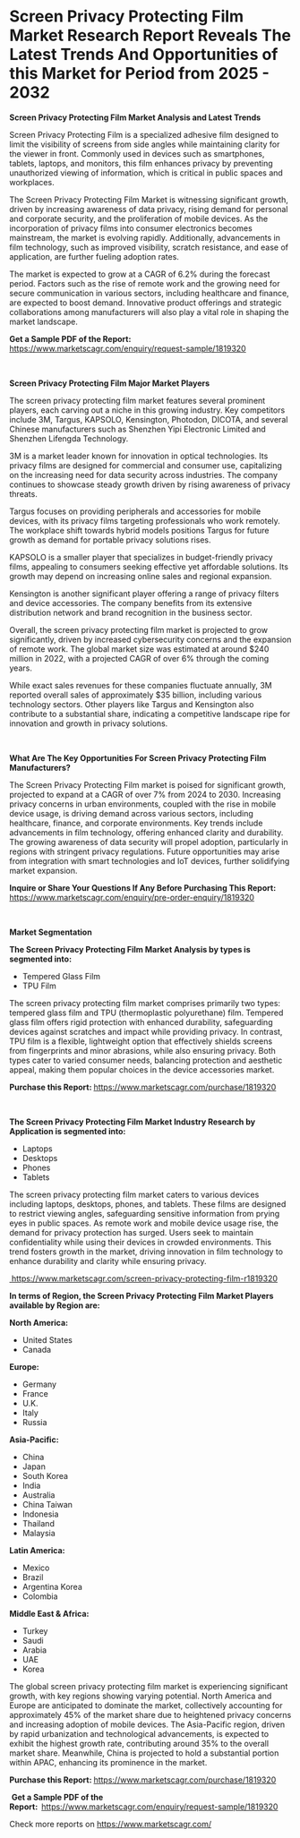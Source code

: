 <p><h1>Screen Privacy Protecting Film Market Research Report Reveals The Latest Trends And Opportunities of this Market for Period from 2025 - 2032</h1></p><p><strong>Screen Privacy Protecting Film Market Analysis and Latest Trends</strong></p>
<p><p>Screen Privacy Protecting Film is a specialized adhesive film designed to limit the visibility of screens from side angles while maintaining clarity for the viewer in front. Commonly used in devices such as smartphones, tablets, laptops, and monitors, this film enhances privacy by preventing unauthorized viewing of information, which is critical in public spaces and workplaces.</p><p>The Screen Privacy Protecting Film Market is witnessing significant growth, driven by increasing awareness of data privacy, rising demand for personal and corporate security, and the proliferation of mobile devices. As the incorporation of privacy films into consumer electronics becomes mainstream, the market is evolving rapidly. Additionally, advancements in film technology, such as improved visibility, scratch resistance, and ease of application, are further fueling adoption rates.</p><p>The market is expected to grow at a CAGR of 6.2% during the forecast period. Factors such as the rise of remote work and the growing need for secure communication in various sectors, including healthcare and finance, are expected to boost demand. Innovative product offerings and strategic collaborations among manufacturers will also play a vital role in shaping the market landscape.</p></p>
<p><strong>Get a Sample PDF of the Report:&nbsp;</strong> <a href="https://www.marketscagr.com/enquiry/request-sample/1819320?utm_campaign=1905&utm_medium=2&utm_source=Github&utm_content=ia&utm_term=09022025&utm_id=screen-privacy-protecting-film">https://www.marketscagr.com/enquiry/request-sample/1819320</a></p>
<p>&nbsp;</p>
<p><strong>Screen Privacy Protecting Film Major Market Players</strong></p>
<p><p>The screen privacy protecting film market features several prominent players, each carving out a niche in this growing industry. Key competitors include 3M, Targus, KAPSOLO, Kensington, Photodon, DICOTA, and several Chinese manufacturers such as Shenzhen Yipi Electronic Limited and Shenzhen Lifengda Technology.</p><p>3M is a market leader known for innovation in optical technologies. Its privacy films are designed for commercial and consumer use, capitalizing on the increasing need for data security across industries. The company continues to showcase steady growth driven by rising awareness of privacy threats.</p><p>Targus focuses on providing peripherals and accessories for mobile devices, with its privacy films targeting professionals who work remotely. The workplace shift towards hybrid models positions Targus for future growth as demand for portable privacy solutions rises.</p><p>KAPSOLO is a smaller player that specializes in budget-friendly privacy films, appealing to consumers seeking effective yet affordable solutions. Its growth may depend on increasing online sales and regional expansion.</p><p>Kensington is another significant player offering a range of privacy filters and device accessories. The company benefits from its extensive distribution network and brand recognition in the business sector.</p><p>Overall, the screen privacy protecting film market is projected to grow significantly, driven by increased cybersecurity concerns and the expansion of remote work. The global market size was estimated at around $240 million in 2022, with a projected CAGR of over 6% through the coming years.</p><p>While exact sales revenues for these companies fluctuate annually, 3M reported overall sales of approximately $35 billion, including various technology sectors. Other players like Targus and Kensington also contribute to a substantial share, indicating a competitive landscape ripe for innovation and growth in privacy solutions.</p></p>
<p>&nbsp;</p>
<p><strong>What Are The Key Opportunities For Screen Privacy Protecting Film Manufacturers?</strong></p>
<p><p>The Screen Privacy Protecting Film market is poised for significant growth, projected to expand at a CAGR of over 7% from 2024 to 2030. Increasing privacy concerns in urban environments, coupled with the rise in mobile device usage, is driving demand across various sectors, including healthcare, finance, and corporate environments. Key trends include advancements in film technology, offering enhanced clarity and durability. The growing awareness of data security will propel adoption, particularly in regions with stringent privacy regulations. Future opportunities may arise from integration with smart technologies and IoT devices, further solidifying market expansion.</p></p>
<p><strong>Inquire or Share Your Questions If Any Before Purchasing This Report:</strong> <a href="https://www.marketscagr.com/enquiry/pre-order-enquiry/1819320?utm_campaign=1905&utm_medium=2&utm_source=Github&utm_content=ia&utm_term=09022025&utm_id=screen-privacy-protecting-film">https://www.marketscagr.com/enquiry/pre-order-enquiry/1819320</a></p>
<p>&nbsp;</p>
<p><strong>Market Segmentation</strong></p>
<p><strong>The Screen Privacy Protecting Film Market Analysis by types is segmented into:</strong></p>
<p><ul><li>Tempered Glass Film</li><li>TPU Film</li></ul></p>
<p><p>The screen privacy protecting film market comprises primarily two types: tempered glass film and TPU (thermoplastic polyurethane) film. Tempered glass film offers rigid protection with enhanced durability, safeguarding devices against scratches and impact while providing privacy. In contrast, TPU film is a flexible, lightweight option that effectively shields screens from fingerprints and minor abrasions, while also ensuring privacy. Both types cater to varied consumer needs, balancing protection and aesthetic appeal, making them popular choices in the device accessories market.</p></p>
<p><strong>Purchase this Report:&nbsp;</strong><a href="https://www.marketscagr.com/purchase/1819320?utm_campaign=1905&utm_medium=2&utm_source=Github&utm_content=ia&utm_term=09022025&utm_id=screen-privacy-protecting-film">https://www.marketscagr.com/purchase/1819320</a></p>
<p>&nbsp;</p>
<p><strong>The Screen Privacy Protecting Film Market Industry Research by Application is segmented into:</strong></p>
<p><ul><li>Laptops</li><li>Desktops</li><li>Phones</li><li>Tablets</li></ul></p>
<p><p>The screen privacy protecting film market caters to various devices including laptops, desktops, phones, and tablets. These films are designed to restrict viewing angles, safeguarding sensitive information from prying eyes in public spaces. As remote work and mobile device usage rise, the demand for privacy protection has surged. Users seek to maintain confidentiality while using their devices in crowded environments. This trend fosters growth in the market, driving innovation in film technology to enhance durability and clarity while ensuring privacy.</p></p>
<p><a href="https://www.marketscagr.com/screen-privacy-protecting-film-r1819320?utm_campaign=1905&utm_medium=2&utm_source=Github&utm_content=ia&utm_term=09022025&utm_id=screen-privacy-protecting-film">&nbsp;https://www.marketscagr.com/screen-privacy-protecting-film-r1819320</a></p>
<p><strong>In terms of Region, the Screen Privacy Protecting Film Market Players available by Region are:</strong></p>
<p>
    <p> <strong> North America: </strong>
        <ul>
            <li>United States</li>
            <li>Canada</li>
        </ul>
        </p> 
    <p> <strong> Europe: </strong>
        <ul>
            <li>Germany</li>
            <li>France</li>
            <li>U.K.</li>
            <li>Italy</li>
            <li>Russia</li>
        </ul>
        </p> 
    <p> <strong> Asia-Pacific: </strong>
        <ul>
            <li>China</li>
            <li>Japan</li>
            <li>South Korea</li>
            <li>India</li>
            <li>Australia</li>
            <li>China Taiwan</li>
            <li>Indonesia</li>
            <li>Thailand</li>
            <li>Malaysia</li>
        </ul>
        </p> 
    <p> <strong> Latin America: </strong>
        <ul>
            <li>Mexico</li>
            <li>Brazil</li>
            <li>Argentina Korea</li>
            <li>Colombia</li>
        </ul>
        </p> 
    <p> <strong> Middle East & Africa: </strong>
        <ul>
            <li>Turkey</li>
            <li>Saudi</li>
            <li>Arabia</li>
            <li>UAE</li>
            <li>Korea</li>
        </ul>
    </p>
    </p>
<p><p>The global screen privacy protecting film market is experiencing significant growth, with key regions showing varying potential. North America and Europe are anticipated to dominate the market, collectively accounting for approximately 45% of the market share due to heightened privacy concerns and increasing adoption of mobile devices. The Asia-Pacific region, driven by rapid urbanization and technological advancements, is expected to exhibit the highest growth rate, contributing around 35% to the overall market share. Meanwhile, China is projected to hold a substantial portion within APAC, enhancing its prominence in the market.</p></p>
<p><strong>Purchase this Report: </strong><a href="https://www.marketscagr.com/purchase/1819320?utm_campaign=1905&utm_medium=2&utm_source=Github&utm_content=ia&utm_term=09022025&utm_id=screen-privacy-protecting-film">https://www.marketscagr.com/purchase/1819320</a></p>
<p>&nbsp;<strong>Get a Sample PDF of the Report:&nbsp;&nbsp;</strong><a href="https://www.marketscagr.com/enquiry/request-sample/1819320?utm_campaign=1905&utm_medium=2&utm_source=Github&utm_content=ia&utm_term=09022025&utm_id=screen-privacy-protecting-film">https://www.marketscagr.com/enquiry/request-sample/1819320</a></p>
<p><strong></strong></p>
<p>Check more reports on <a href="https://www.marketscagr.com/?utm_campaign=1905&utm_medium=2&utm_source=Github&utm_content=ia&utm_term=09022025&utm_id=screen-privacy-protecting-film">https://www.marketscagr.com/</a></p>
